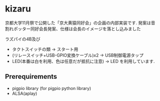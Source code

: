 # kizaru

京都大学11月祭で公開した「京大黄猿同好会」の企画の内部実装です. 
発案は音割れポッター同好会長発案、仕様は会長のイメージを落とし込みました


ラズパイの4B及び
  - タクトスイッチの類 -> スタート用
  - (リレースイッチ+USB-GPIO変換ケーブル)x2 -> USB制御電源タップ
  - LED(本番は白を利用、色は任意だが抵抗に注意) -> LED
を利用しています.

## Prerequirements

- pigpio library (for pigpio python library)
- ALSA(aplay)

